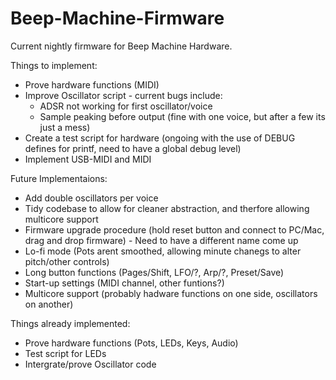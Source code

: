 # Beep-Machine-Firmware

Current nightly firmware for Beep Machine Hardware.

Things to implement:

- Prove hardware functions (MIDI)
- Improve Oscillator script - current bugs include:
    - ADSR not working for first oscillator/voice
    - Sample peaking before output (fine with one voice, but after a few its just a mess)
- Create a test script for hardware (ongoing with the use of DEBUG defines for printf, need to have a global debug level)
- Implement USB-MIDI and MIDI


Future Implementaions:

- Add double oscillators per voice
- Tidy codebase to allow for cleaner abstraction, and therfore allowing multicore support
- Firmware upgrade procedure (hold reset button and connect to PC/Mac, drag and drop firmware) - Need to have a different name come up
- Lo-fi mode (Pots arent smoothed, allowing minute chanegs to alter pitch/other controls)
- Long button functions (Pages/Shift, LFO/?, Arp/?, Preset/Save)
- Start-up settings (MIDI channel, other funtions?)
- Multicore support (probably hadware functions on one side, oscillators on another)

Things already implemented:

- Prove hardware functions (Pots, LEDs, Keys, Audio)
- Test script for LEDs
- Intergrate/prove Oscillator code